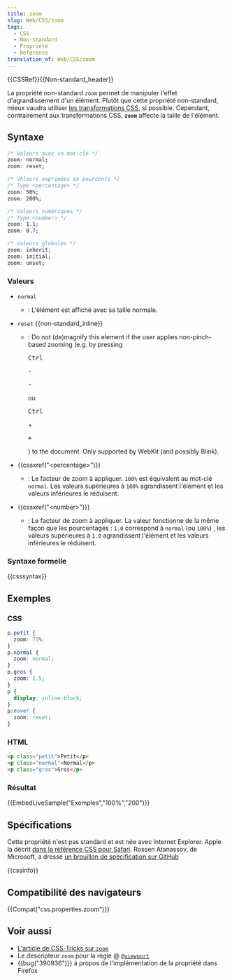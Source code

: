 ```yaml
---
title: zoom
slug: Web/CSS/zoom
tags:
  - CSS
  - Non-standard
  - Propriété
  - Reference
translation_of: Web/CSS/zoom
---
```


{{CSSRef}}{{Non-standard_header}}

La propriété non-standard `zoom` permet de manipuler l'effet d'agrandissement d'un élément. Plutôt que cette propriété non-standard, mieux vaudra utiliser [les transformations CSS](/fr/docs/Web/CSS/CSS_Transforms/Using_CSS_transforms), si possible. Cependant, contrairement aux transformations CSS, **`zoom`** affecte la taille de l'élément.

## Syntaxe

```css
/* Valeurs avec un mot-clé */
zoom: normal;
zoom: reset;

/* VAleurs exprimées en pourcents */
/* Type <percentage> */
zoom: 50%;
zoom: 200%;

/* Valeurs numériques */
/* Type <number> */
zoom: 1.1;
zoom: 0.7;

/* Valeurs globales */
zoom: inherit;
zoom: initial;
zoom: unset;
```

### Valeurs

- `normal`
  - : L'élément est affiché avec sa taille normale.
- `reset` {{non-standard_inline}}

  - : Do not (de)magnify this element if the user applies non-pinch-based zooming (e.g. by pressing

    <kbd>Ctrl</kbd>

    \-

    <kbd>-</kbd>

    ou

    <kbd>Ctrl</kbd>

    \+

    <kbd>+</kbd>

    ) to the document. Only supported by WebKit (and possibly Blink).

- {{cssxref("&lt;percentage&gt;")}}
  - : Le facteur de zoom à appliquer. `100%` est équivalent au mot-clé `normal`. Les valeurs supérieures à `100%` agrandissent l'élément et les valeurs inférieures le réduisent.
- {{cssxref("&lt;number&gt;")}}
  - : Le facteur de zoom à appliquer. La valeur fonctionne de la même façon que les pourcentages :  `1.0` correspond à `normal` (ou `100%`) , les valeurs supérieures à `1.0` agrandissent l'élément et les valeurs inférieures le réduisent.

### Syntaxe formelle

{{csssyntax}}

## Exemples

### CSS

```css
p.petit {
  zoom: 75%;
}
p.normal {
  zoom: normal;
}
p.gros {
  zoom: 2.5;
}
p {
  display: inline-block;
}
p:hover {
  zoom: reset;
}
```

### HTML

```html
<p class="petit">Petit</p>
<p class="normal">Normal</p>
<p class="gros">Gros</p>
```

### Résultat

{{EmbedLiveSample("Exemples","100%","200")}}

## Spécifications

Cette propriété n'est pas standard et est née avec Internet Explorer. Apple la décrit [dans la référence CSS pour Safari](https://developer.apple.com/library/safari/documentation/AppleApplications/Reference/SafariCSSRef/Articles/StandardCSSProperties.html#//apple_ref/doc/uid/TP30001266-SW15). Rossen Atanassov, de Microsoft, a dressé [un brouillon de spécification sur GitHub](https://cdn.rawgit.com/atanassov/css-zoom/master/Overview.html)

{{cssinfo}}

## Compatibilité des navigateurs

{{Compat("css.properties.zoom")}}

## Voir aussi

- [L'article de CSS-Tricks sur `zoom`](https://css-tricks.com/almanac/properties/z/zoom/)
- Le descripteur `zoom` pour la règle @ [`@viewport`](/fr/docs/Web/CSS/@viewport)
- {{bug("390936")}} à propos de l'implémentation de la propriété dans Firefox
